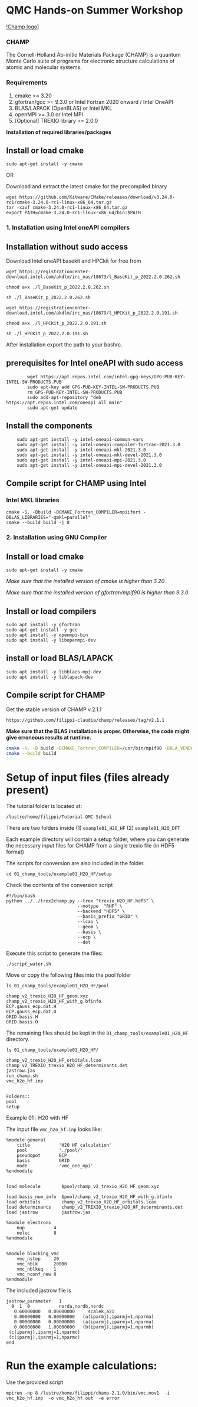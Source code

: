 # QMC Hands-on Summer Workshop

[!Champ logo](./images/Champ.png)]

### CHAMP
The Cornell-Holland Ab-initio Materials Package (CHAMP) is a quantum Monte Carlo suite of programs for electronic structure calculations of atomic and molecular systems.

### Requirements
1. cmake >= 3.20
2. gfortran/gcc >= 9.3.0 or Intel Fortran 2020 onward / Intel OneAPI
3. BLAS/LAPACK (OpenBLAS) or Intel MKL
4. openMPI >= 3.0 or Intel MPI
5. [Optional] TREXIO library >= 2.0.0

**Installation of required libraries/packages**

## Install or load cmake
`sudo apt-get install -y cmake`

OR

Download and extract the latest cmake for the precompiled binary
```shell
wget https://github.com/Kitware/CMake/releases/download/v3.24.0-rc1/cmake-3.24.0-rc1-linux-x86_64.tar.gz
tar -xzvf cmake-3.24.0-rc1-linux-x86_64.tar.gz
export PATH=cmake-3.24.0-rc1-linux-x86_64/bin:$PATH
```


### 1. Installation using Intel oneAPI compilers

## Installation without sudo access

Download Intel oneAPI basekit and HPCkit for free from

`wget https://registrationcenter-download.intel.com/akdlm/irc_nas/18673/l_BaseKit_p_2022.2.0.262.sh`

`chmod a+x ./l_BaseKit_p_2022.2.0.262.sh`

`sh ./l_BaseKit_p_2022.2.0.262.sh`

`wget https://registrationcenter-download.intel.com/akdlm/irc_nas/18679/l_HPCKit_p_2022.2.0.191.sh`


`chmod a+x ./l_HPCKit_p_2022.2.0.191.sh`

`sh ./l_HPCKit_p_2022.2.0.191.sh`

After installation export the path to your bashrc.

## prerequisites for Intel oneAPI with sudo access
```shell
        wget https://apt.repos.intel.com/intel-gpg-keys/GPG-PUB-KEY-INTEL-SW-PRODUCTS.PUB
        sudo apt-key add GPG-PUB-KEY-INTEL-SW-PRODUCTS.PUB
        rm GPG-PUB-KEY-INTEL-SW-PRODUCTS.PUB
        sudo add-apt-repository "deb https://apt.repos.intel.com/oneapi all main"
        sudo apt-get update
```

## Install the components

```shell
    sudo apt-get install -y intel-oneapi-common-vars
    sudo apt-get install -y intel-oneapi-compiler-fortran-2021.3.0
    sudo apt-get install -y intel-oneapi-mkl-2021.3.0
    sudo apt-get install -y intel-oneapi-mkl-devel-2021.3.0
    sudo apt-get install -y intel-oneapi-mpi-2021.3.0
    sudo apt-get install -y intel-oneapi-mpi-devel-2021.3.0
```
## Compile script for CHAMP using Intel

### Intel MKL libraries
```shell
cmake -S. -Bbuild -DCMAKE_Fortran_COMPILER=mpiifort -DBLAS_LIBRARIES="-qmkl=parallel"
cmake --build build -j 8
```


### 2. Installation using GNU Compiler

## Install or load cmake
`sudo apt-get install -y cmake`

*Make sure that the installed version of cmake is higher than 3.20*

*Make sure that the installed version of gfortran/mpif90 is higher than 9.3.0*

## Install or load compilers
```shell
sudo apt install -y gfortran
sudo apt-get install -y gcc
sudo apt install -y openmpi-bin
sudo apt install -y libopenmpi-dev
```

## install or load BLAS/LAPACK
```shell
sudo apt install -y libblacs-mpi-dev
sudo apt install -y liblapack-dev
```
## Compile script for CHAMP

Get the stable version of CHAMP v.2.1.1

`https://github.com/filippi-claudia/champ/releases/tag/v2.1.1`


**Make sure that the BLAS installation is proper. Otherwise, the code might give erroneous results at runtime.**

```bash
cmake -H. -B build -DCMAKE_Fortran_COMPILER=/usr/bin/mpif90 -DBLA_VENDOR=OpenBLAS
cmake --build build
```


# Setup of input files (files already present)

The tutorial folder is located at:

`/lustre/home/filippi/Tutorial-QMC-School`

There are two folders inside
(1) `example01_H2O_HF`
(2) `example01_H2O_DFT`

Each example directory will contain a setup folder, where you can generate the necessary input files for CHAMP from a single trexio file (in HDF5 format)

The scripts for conversion are also included in the folder.

```shell
cd 01_champ_tools/example01_H2O_HF/setup
```

Check the contents of the conversion script

```shell
#!/bin/bash
python ../../trex2champ.py --trex "trexio_H2O_HF.hdf5" \
                           --motype  "RHF" \
                           --backend "HDF5" \
                           --basis_prefix "GRID" \
                           --lcao \
                           --geom \
                           --basis \
                           --ecp \
                           --det

```

Execute this script to generate the files:

```shell
./script_water.sh
```

Move or copy the following files into the pool folder

```shell
ls 01_champ_tools/example01_H2O_HF/pool

champ_v2_trexio_H2O_HF_geom.xyz
champ_v2_trexio_H2O_HF_with_g.bfinfo
ECP.gauss_ecp.dat.H
ECP.gauss_ecp.dat.O
GRID.basis.H
GRID.basis.O
```

The remaining files should be kept in the `01_champ_tools/example01_H2O_HF` directory.

```shell
ls 01_champ_tools/example01_H2O_HF/

champ_v2_trexio_H2O_HF_orbitals.lcao
champ_v2_TREXIO_trexio_H2O_HF_determinants.det
jastrow.jas
run_champ.sh
vmc_h2o_hf.inp


Folders::
pool
setup
```


Example 01 : H20 with HF

The input file `vmc_h2o_hf.inp` looks like:
```
%module general
    title           'H2O HF calculation'
    pool            './pool/'
    pseudopot       ECP
    basis           GRID
    mode            'vmc_one_mpi'
%endmodule


load molecule        $pool/champ_v2_trexio_H2O_HF_geom.xyz

load basis_num_info  $pool/champ_v2_trexio_H2O_HF_with_g.bfinfo
load orbitals        champ_v2_trexio_H2O_HF_orbitals.lcao
load determinants    champ_v2_TREXIO_trexio_H2O_HF_determinants.det
load jastrow         jastrow.jas

%module electrons
    nup           4
    nelec         8
%endmodule


%module blocking_vmc
    vmc_nstep     20
    vmc_nblk      20000
    vmc_nblkeq    1
    vmc_nconf_new 0
%endmodule

```

The included jastrow file is

```shell
jastrow_parameter   1
  0  1  0           norda,nordb,nordc
   0.60000000   0.00000000     scalek,a21
   0.00000000   0.00000000   (a(iparmj),iparmj=1,nparma)
   0.00000000   0.00000000   (a(iparmj),iparmj=1,nparma)
   0.00000000   1.00000000   (b(iparmj),iparmj=1,nparmb)
 (c(iparmj),iparmj=1,nparmc)
 (c(iparmj),iparmj=1,nparmc)
end
```


# Run the example calculations:

Use the provided script

```shell
mpirun -np 8 /lustre/home/filippi/champ-2.1.0/bin/vmc.mov1  -i vmc_h2o_hf.inp  -o vmc_h2o_hf.out  -e error
```

